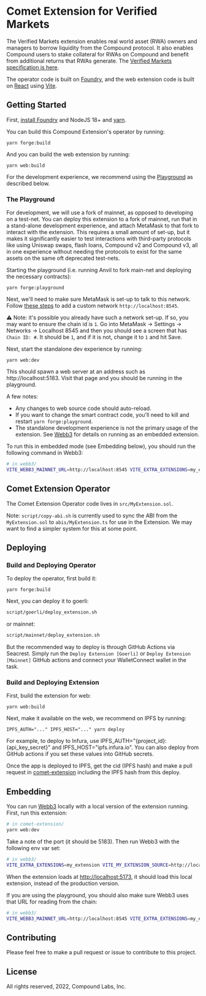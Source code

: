 
# Comet Extension for Verified Markets

The Verified Markets extension enables real world asset (RWA) owners and managers to borrow liquidity from the Compound protocol. It also enables Compound users to stake collateral for RWAs on Compound and benefit from additional returns that RWAs generate. The [Verified Markets specification is here](https://github.com/verified-network/verified-compound-markets/tree/master/docs/Verified_Compound_Markets_v1.pdf).  

The operator code is built on [Foundry](https://book.getfoundry.sh/), and the web extension code is built on [React](https://reactjs.org/) using [Vite](https://vitejs.dev/).

## Getting Started

First, [install Foundry](https://book.getfoundry.sh/getting-started/installation) and NodeJS 18+ and [yarn](https://yarnpkg.com/). 

You can build this Compound Extension's operator by running:

```
yarn forge:build
```

And you can build the web extension by running:

```
yarn web:build
```

For the development experience, we recommend using the [Playground](#The-Playground) as described below.

### The Playground

For development, we will use a fork of mainnet, as opposed to developing on a test-net. You can deploy this extension to a fork of mainnet, run that in a stand-alone development experience, and attach MetaMask to that fork to interact with the extension. This requires a small amount of set-up, but it makes it significantly easier to test interactions with third-party protocols like using Uniswap swaps, flash loans, Compound v2 and Compound v3, all in one experience without needing the protocols to exist for the same assets on the same oft deprecated test-nets.

Starting the playground (i.e. running Anvil to fork main-net and deploying the necessary contracts):

```
yarn forge:playground
```

Next, we'll need to make sure MetaMask is set-up to talk to this network. Follow [these steps](https://metamask.zendesk.com/hc/en-us/articles/360043227612-How-to-add-a-custom-network-RPC) to add a custom network `http://localhost:8545`.

⚠️ Note: it's possible you already have such a network set-up. If so, you may want to ensure the chain id is `1`. Go into MetaMask -> Settings -> Networks -> Localhost 8545 and then you should see a screen that has `Chain ID: #`. It should be `1`, and if it is not, change it to `1` and hit Save.

Next, start the standalone dev experience by running:

```
yarn web:dev
```

This should spawn a web server at an address such as http://localhost:5183. Visit that page and you should be running in the playground.

A few notes:

 * Any changes to web source code should auto-reload.
 * If you want to change the smart contract code, you'll need to kill and restart `yarn forge:playground`.
 * The standalone development experience is not the primary usage of the extension. See [Webb3](https://github.com/compound-finance/webb3) for details on running as an embedded extension.

To run this in embedded mode (see Embedding below), you should run the following command in Webb3:

```sh
# in webb3/
VITE_WEBB3_MAINNET_URL=http://localhost:8545 VITE_EXTRA_EXTENSIONS=my_extension VITE_MY_EXTENSION_SOURCE=http://localhost:5183/embedded.html yarn dev
```

## Comet Extension Operator

The Comet Extension Operator code lives in `src/MyExtension.sol`.

Note: `script/copy-abi.sh` is currently used to sync the ABI from the `MyExtension.sol` to `abis/MyExtension.ts` for use in the Extension. We may want to find a simpler system for this at some point.

## Deploying

### Build and Deploying Operator

To deploy the operator, first build it:

```
yarn forge:build
```

Next, you can deploy it to goerli:

```sh
script/goerli/deploy_extension.sh
```

or mainnet:

```sh
script/mainnet/deploy_extension.sh
```

But the recommended way to deploy is through GitHub Actions via Seacrest. Simply run the `Deploy Extension [Goerli]` or `Deploy Extension [Mainnet]` GitHub actions and connect your WalletConnect wallet in the task.

### Build and Deploying Extension

First, build the extension for web:

```
yarn web:build
```

Next, make it available on the web, we recommend on IPFS by running:

```
IPFS_AUTH="..." IPFS_HOST="..." yarn deploy
```

For example, to deploy to Infura, use IPFS_AUTH="{project_id}:{api_key_secret}" and IPFS_HOST="ipfs.infura.io". You can also deploy from GitHub actions if you set these values into GitHub secrets.

Once the app is deployed to IPFS, get the cid (IPFS hash) and make a pull request in [comet-extension](https://github.com/compound-finance/comet-extension) including the IPFS hash from this deploy.

## Embedding

You can run [Webb3](https://github.com/compound-finance/webb3) locally with a local version of the extension running. First, run this extension:

```sh
# in comet-extension/
yarn web:dev
```

Take a note of the port (it should be 5183). Then run Webb3 with the following env var set:

```sh
# in webb3/
VITE_EXTRA_EXTENSIONS=my_extension VITE_MY_EXTENSION_SOURCE=http://localhost:5183/embedded.html yarn dev
```

When the extension loads at [http://localhost:5173](http://localhost:5173), it should load this local extension, instead of the production version.

If you are using the playground, you should also make sure Webb3 uses that URL for reading from the chain:

```sh
# in webb3/
VITE_WEBB3_MAINNET_URL=http://localhost:8545 VITE_EXTRA_EXTENSIONS=my_extension VITE_MY_EXTENSION_SOURCE=http://localhost:5183/embedded.html yarn dev
```

## Contributing

Please feel free to make a pull request or issue to contribute to this project.

## License

All rights reserved, 2022, Compound Labs, Inc.
